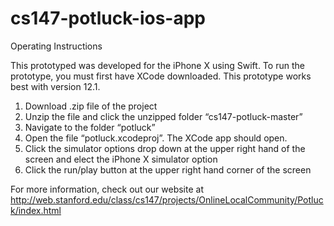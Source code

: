 # cs147-potluck-ios-app

Operating Instructions

This prototyped was developed for the iPhone X using Swift. To run the prototype, you must first have XCode downloaded. This prototype works best with version 12.1. 
1. Download .zip file of the project
2. Unzip the file and click the unzipped folder “cs147-potluck-master”
3. Navigate to the folder “potluck”
4. Open the file “potluck.xcodeproj”. The XCode app should open. 
5. Click the simulator options drop down at the upper right hand of the screen and elect the iPhone X simulator option
6. Click the run/play button at the upper right hand corner of the screen


For more information, check out our website at http://web.stanford.edu/class/cs147/projects/OnlineLocalCommunity/Potluck/index.html
